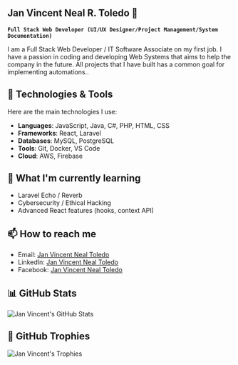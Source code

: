 ## Jan Vincent Neal R. Toledo 👋

**`Full Stack Web Developer (UI/UX Designer/Project Management/System Documentation)`**

I am a Full Stack Web Developer / IT Software Associate on my first job. I have a passion in coding and developing Web Systems
that aims to help the company in the future. All projects that I have built has a common goal for implementing automations..

## 🔧 Technologies & Tools
Here are the main technologies I use:

- **Languages**: JavaScript, Java, C#, PHP, HTML, CSS
- **Frameworks**: React, Laravel
- **Databases**: MySQL, PostgreSQL
- **Tools**: Git, Docker, VS Code
- **Cloud**: AWS, Firebase

## 🌱 What I'm currently learning

- Laravel Echo / Reverb
- Cybersecurity / Ethical Hacking
- Advanced React features (hooks, context API)

## 📫 How to reach me

- Email: [Jan Vincent Neal Toledo](mailto:janvincentn.toledo@gmail.com)
- LinkedIn: [Jan Vincent Neal Toledo]([https://www.linkedin.com/in/jan-vincent-neal-toledo)
- Facebook: [Jan Vincent Neal Toledo](https://www.facebook.com/YourSensei04/)

## 📊 GitHub Stats

![Jan Vincent's GitHub Stats](https://github-readme-stats.vercel.app/api?username=vince-dev-it&show_icons=true&hide_title=true&count_private=true&hide=prs&theme=radical)

## 🔗 GitHub Trophies

![Jan Vincent's Trophies](https://github-profile-trophy.vercel.app/?username=vince-dev-it&theme=radical)

